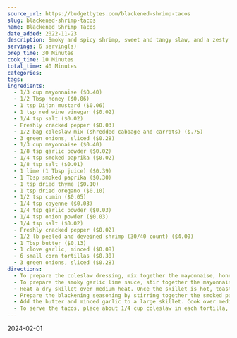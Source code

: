 ```yaml
---
source_url: https://budgetbytes.com/blackened-shrimp-tacos
slug: blackened-shrimp-tacos
name: Blackened Shrimp Tacos
date_added: 2022-11-23
description: Smoky and spicy shrimp, sweet and tangy slaw, and a zesty garlic lime sauce make these Blackened Shrimp Tacos seriously delicious!
servings: 6 serving(s)
prep_time: 30 Minutes
cook_time: 10 Minutes
total_time: 40 Minutes
categories: 
tags: 
ingredients:
  - 1/3 cup mayonnaise ($0.40)
  - 1/2 Tbsp honey ($0.06)
  - 1 tsp Dijon mustard ($0.06)
  - 1 tsp red wine vinegar ($0.02)
  - 1/4 tsp salt ($0.02)
  - Freshly cracked pepper ($0.03)
  - 1/2 bag coleslaw mix (shredded cabbage and carrots) ($.75)
  - 3 green onions, sliced ($0.28)
  - 1/3 cup mayonnaise ($0.40)
  - 1/8 tsp garlic powder ($0.02)
  - 1/4 tsp smoked paprika ($0.02)
  - 1/8 tsp salt ($0.01)
  - 1 lime (1 Tbsp juice) ($0.39)
  - 1 Tbsp smoked paprika ($0.30)
  - 1 tsp dried thyme ($0.10)
  - 1 tsp dried oregano ($0.10)
  - 1/2 tsp cumin ($0.05)
  - 1/4 tsp cayenne ($0.03)
  - 1/4 tsp garlic powder ($0.03)
  - 1/4 tsp onion powder ($0.03)
  - 1/4 tsp salt ($0.02)
  - Freshly cracked pepper ($0.02)
  - 1/2 lb peeled and deveined shrimp (30/40 count) ($4.00)
  - 1 Tbsp butter ($0.13)
  - 1 clove garlic, minced ($0.08)
  - 6 small corn tortillas ($0.30)
  - 3 green onions, sliced ($0.28)
directions:
  - To prepare the coleslaw dressing, mix together the mayonnaise, honey, Dijon, red wine vinegar, salt, and some freshly cracked pepper in a bowl. Place the coleslaw mix and sliced green onions in a bowl and add about 3/4 of the dressing. Stir until everything is coated in dressing, then add more dressing if desired. Refrigerate the slaw until ready to serve.
  - To prepare the smoky garlic lime sauce, stir together the mayonnaise, garlic powder, smoked paprika, and the juice from half a lime (about 1 Tbsp) in a small bowl. Save the other half of the lime to serve as wedges with the finished tacos.
  - Heat a dry skillet over medium heat. Once the skillet is hot, toast the tortillas on each side until browned on the edges. Place the toasted tortillas on stacked on a plate and covered with a towel until ready to serve.
  - Prepare the blackening seasoning by stirring together the smoked paprika, thyme, oregano, cumin, cayenne, garlic powder, onion powder, salt, and freshly cracked pepper in a bowl. Pour the seasoning over the shrimp and stir until the shrimp are coated.
  - Add the butter and minced garlic to a large skillet. Cook over medium heat for about one minute, or until the garlic is fragrant and slightly softened. Add the seasoned shrimp and sauté just until the shrimp is firm (about 3-5 minutes). Remove the skillet from the heat to prevent over cooking the shrimp.
  - To serve the tacos, place about 1/4 cup coleslaw in each tortilla, top with 3 shrimp, a drizzle of the smoky garlic lime sauce, and a few sliced green onions. Squeeze a wedge of fresh lime over top.
---
```

2024-02-01